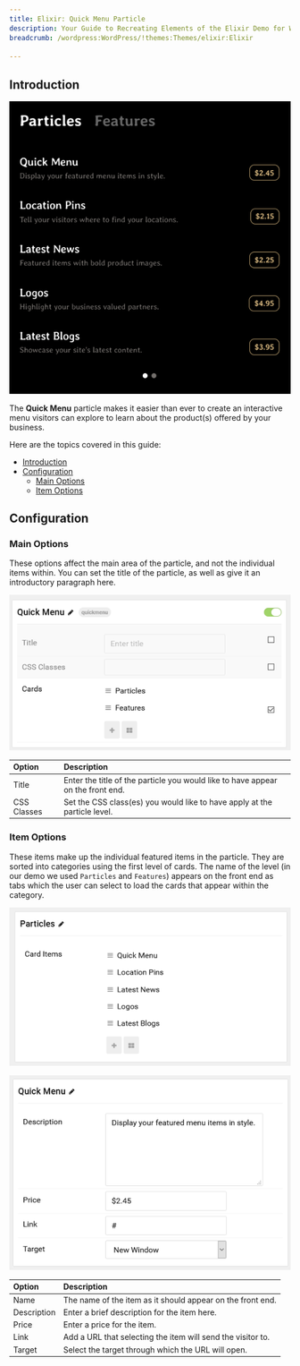```yaml
---
title: Elixir: Quick Menu Particle
description: Your Guide to Recreating Elements of the Elixir Demo for WordPress
breadcrumb: /wordpress:WordPress/!themes:Themes/elixir:Elixir

---
```


## Introduction

![](assets/particle_quickmenu1.png)

The **Quick Menu** particle makes it easier than ever to create an interactive menu visitors can explore to learn about the product(s) offered by your business.

Here are the topics covered in this guide:

- [Introduction](#introduction)
- [Configuration](#configuration)
  - [Main Options](#main-options)
  - [Item Options](#item-options)

## Configuration

### Main Options 

These options affect the main area of the particle, and not the individual items within. You can set the title of the particle, as well as give it an introductory paragraph here.

![](assets/particle_quickmenu2.png)

| Option      | Description                                                                     |
| :---------- | :------------------------------------------------------------------------------ |
| Title       | Enter the title of the particle you would like to have appear on the front end. |
| CSS Classes | Set the CSS class(es) you would like to have apply at the particle level.       |

### Item Options

These items make up the individual featured items in the particle. They are sorted into categories using the first level of cards. The name of the level (in our demo we used `Particles` and `Features`) appears on the front end as tabs which the user can select to load the cards that appear within the category.

![](assets/particle_quickmenu3.png)

![](assets/particle_quickmenu4.png)

| Option      | Description                                                 |
| :---------- | :---------------------------------------------------------- |
| Name        | The name of the item as it should appear on the front end.  |
| Description | Enter a brief description for the item here.                |
| Price       | Enter a price for the item.                                 |
| Link        | Add a URL that selecting the item will send the visitor to. |
| Target      | Select the target through which the URL will open.          |

